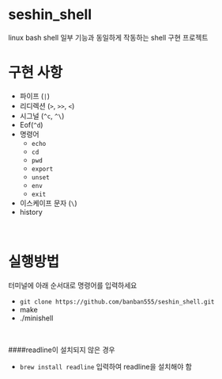 # seshin_shell
linux bash shell 일부 기능과 동일하게 작동하는 shell 구현 프로젝트
<br>

# 구현 사항
- 파이프 (`|`)
- 리디렉션 (`>`, `>>`, `<`)
- 시그널 (`^c`, `^\`)
- Eof(`^d`)
- 명령어
    - `echo`
    - `cd`
    - `pwd`
    - `export`
    - `unset`
    - `env`
    - `exit`
- 이스케이프 문자 (`\`)
- history
<br>

# 실행방법
터미널에 아래 순서대로 명령어를 입력하세요
- `git clone https://github.com/banban555/seshin_shell.git`
- make
- ./minishell
<br>

####readline이 설치되지 않은 경우
- `brew install readline` 입력하여 readline을 설치해야 함
<br>
